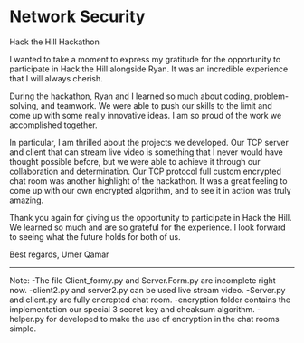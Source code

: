 # Network Security
Hack the Hill Hackathon


I wanted to take a moment to express my gratitude for the opportunity to participate in Hack the Hill alongside Ryan. It was an incredible experience that I will always cherish.

During the hackathon, Ryan and I learned so much about coding, problem-solving, and teamwork. We were able to push our skills to the limit and come up with some really innovative ideas. I am so proud of the work we accomplished together.

In particular, I am thrilled about the projects we developed. Our TCP server and client that can stream live video is something that I never would have thought possible before, but we were able to achieve it through our collaboration and determination. Our TCP protocol full custom encrypted chat room was another highlight of the hackathon. It was a great feeling to come up with our own encrypted algorithm, and to see it in action was truly amazing.

Thank you again for giving us the opportunity to participate in Hack the Hill. We learned so much and are so grateful for the experience. I look forward to seeing what the future holds for both of us.

Best regards,
Umer Qamar

-----------------------------------------------------------------
Note: 
-The file Client_formy.py and Server.Form.py are incomplete right now. 
-client2.py and server2.py can be used live stream video.
-Server.py and client.py are fully encrepted chat room.
-encryption folder contains the implementation our special 3 secret key and cheaksum algorithm.
-helper.py for developed to make the use of encryption in the chat rooms simple.
